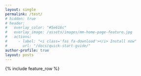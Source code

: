 ```yaml
---
layout: single
permalink: /test/
# hidden: true
# header:
#   overlay_color: "#5e616c"
#   overlay_image: /assets/images/mm-home-page-feature.jpg
#   actions:
#     - label: "<i class='fas fa-download'></i> Install now"
#       url: "/docs/quick-start-guide/"
author-profile: true
layout: posts
---
```


{% include feature_row %}
